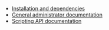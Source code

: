  * [Installation and dependencies](../README.md)
 * [General administrator documentation](Admin.md)
 * [Scripting API documentation](Functions.md)
